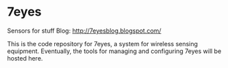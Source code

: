 7eyes
=====

Sensors for stuff
Blog: http://7eyesblog.blogspot.com/

This is the code repository for 7eyes, a system for wireless sensing equipment. Eventually, the tools for managing and
configuring 7eyes will be hosted here.
